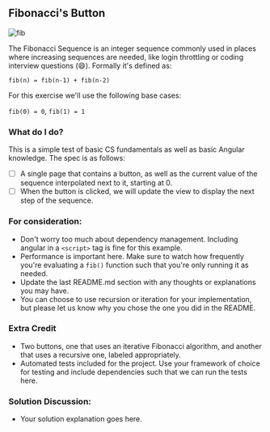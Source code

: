 ## Fibonacci's Button
![fib](https://upload.wikimedia.org/wikipedia/commons/thumb/9/93/Fibonacci_spiral_34.svg/220px-Fibonacci_spiral_34.svg.png)

The Fibonacci Sequence is an integer sequence commonly used in places where increasing sequences are needed, like login throttling or coding interview questions (:smile:). Formally it's defined as:

`fib(n) = fib(n-1) + fib(n-2)`

For this exercise we'll use the following base cases:

`fib(0) = 0`, `fib(1) = 1`


### What do I do?

This is a simple test of basic CS fundamentals as well as basic Angular knowledge. The spec is as follows:

- [ ] A single page that contains a button, as well as the current value of the sequence interpolated next to it, starting at 0.
- [ ] When the button is clicked, we will update the view to display the next step of the sequence.

### For consideration:

- Don't worry too much about dependency management. Including angular in a `<script>` tag is fine for this example.
- Performance is important here. Make sure to watch how frequently you're evaluating a `fib()` function such that you're only running it as needed.
- Update the last README.md section with any thoughts or explanations you may have.
- You can choose to use recursion or iteration for your implementation, but please let us know why you chose the one you did in the README.

### Extra Credit

- Two buttons, one that uses an iterative Fibonacci algorithm, and another that uses a recursive one, labeled appropriately.
- Automated tests included for the project. Use your framework of choice for testing and include dependencies such that we can run the tests here.


### Solution Discussion:
- Your solution explanation goes here.
